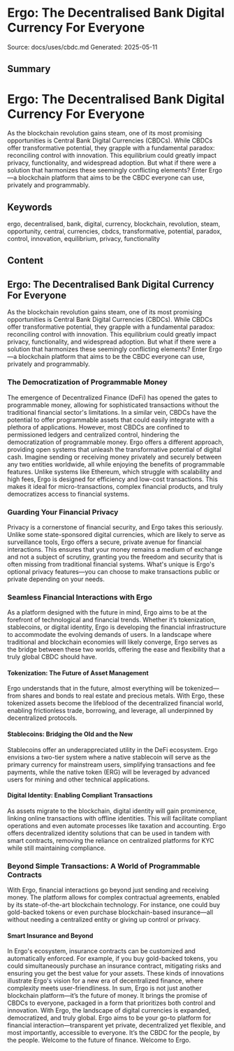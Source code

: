 # Ergo: The Decentralised Bank Digital Currency For Everyone
Source: docs/uses/cbdc.md
Generated: 2025-05-11

## Summary
# Ergo: The Decentralised Bank Digital Currency For Everyone

As the blockchain revolution gains steam, one of its most promising opportunities is Central Bank Digital Currencies (CBDCs). While CBDCs offer transformative potential, they grapple with a fundamental paradox: reconciling control with innovation. This equilibrium could greatly impact privacy, functionality, and widespread adoption. But what if there were a solution that harmonizes these seemingly conflicting elements? Enter Ergo—a blockchain platform that aims to be the CBDC everyone can use, privately and programmably.

## Keywords
ergo, decentralised, bank, digital, currency, blockchain, revolution, steam, opportunity, central, currencies, cbdcs, transformative, potential, paradox, control, innovation, equilibrium, privacy, functionality

## Content
## Ergo: The Decentralised Bank Digital Currency For Everyone
As the blockchain revolution gains steam, one of its most promising opportunities is Central Bank Digital Currencies (CBDCs). While CBDCs offer transformative potential, they grapple with a fundamental paradox: reconciling control with innovation. This equilibrium could greatly impact privacy, functionality, and widespread adoption. But what if there were a solution that harmonizes these seemingly conflicting elements? Enter Ergo—a blockchain platform that aims to be the CBDC everyone can use, privately and programmably.

### The Democratization of Programmable Money
The emergence of Decentralized Finance (DeFi) has opened the gates to programmable money, allowing for sophisticated transactions without the traditional financial sector's limitations. In a similar vein, CBDCs have the potential to offer programmable assets that could easily integrate with a plethora of applications. However, most CBDCs are confined to permissioned ledgers and centralized control, hindering the democratization of programmable money.
Ergo offers a different approach, providing open systems that unleash the transformative potential of digital cash. Imagine sending or receiving money privately and securely between any two entities worldwide, all while enjoying the benefits of programmable features. Unlike systems like Ethereum, which struggle with scalability and high fees, Ergo is designed for efficiency and low-cost transactions. This makes it ideal for micro-transactions, complex financial products, and truly democratizes access to financial systems.

### Guarding Your Financial Privacy
Privacy is a cornerstone of financial security, and Ergo takes this seriously. Unlike some state-sponsored digital currencies, which are likely to serve as surveillance tools, Ergo offers a secure, private avenue for financial interactions. This ensures that your money remains a medium of exchange and not a subject of scrutiny, granting you the freedom and security that is often missing from traditional financial systems. What's unique is Ergo's optional privacy features—you can choose to make transactions public or private depending on your needs.

### Seamless Financial Interactions with Ergo
As a platform designed with the future in mind, Ergo aims to be at the forefront of technological and financial trends. Whether it’s tokenization, stablecoins, or digital identity, Ergo is developing the financial infrastructure to accommodate the evolving demands of users. In a landscape where traditional and blockchain economies will likely converge, Ergo serves as the bridge between these two worlds, offering the ease and flexibility that a truly global CBDC should have.

#### Tokenization: The Future of Asset Management
Ergo understands that in the future, almost everything will be tokenized—from shares and bonds to real estate and precious metals. With Ergo, these tokenized assets become the lifeblood of the decentralized financial world, enabling frictionless trade, borrowing, and leverage, all underpinned by decentralized protocols.

#### Stablecoins: Bridging the Old and the New
Stablecoins offer an underappreciated utility in the DeFi ecosystem. Ergo envisions a two-tier system where a native stablecoin will serve as the primary currency for mainstream users, simplifying transactions and fee payments, while the native token (ERG) will be leveraged by advanced users for mining and other technical applications.

#### Digital Identity: Enabling Compliant Transactions
As assets migrate to the blockchain, digital identity will gain prominence, linking online transactions with offline identities. This will facilitate compliant operations and even automate processes like taxation and accounting. Ergo offers decentralized identity solutions that can be used in tandem with smart contracts, removing the reliance on centralized platforms for KYC while still maintaining compliance.

### Beyond Simple Transactions: A World of Programmable Contracts
With Ergo, financial interactions go beyond just sending and receiving money. The platform allows for complex contractual agreements, enabled by its state-of-the-art blockchain technology. For instance, one could buy gold-backed tokens or even purchase blockchain-based insurance—all without needing a centralized entity or giving up control or privacy.

#### Smart Insurance and Beyond
In Ergo's ecosystem, insurance contracts can be customized and automatically enforced. For example, if you buy gold-backed tokens, you could simultaneously purchase an insurance contract, mitigating risks and ensuring you get the best value for your assets. These kinds of innovations illustrate Ergo's vision for a new era of decentralized finance, where complexity meets user-friendliness.
In sum, Ergo is not just another blockchain platform—it’s the future of money. It brings the promise of CBDCs to everyone, packaged in a form that prioritizes both control and innovation. With Ergo, the landscape of digital currencies is expanded, democratized, and truly global.
Ergo aims to be your go-to platform for financial interaction—transparent yet private, decentralized yet flexible, and most importantly, accessible to everyone. It’s the CBDC for the people, by the people. Welcome to the future of finance. Welcome to Ergo.
